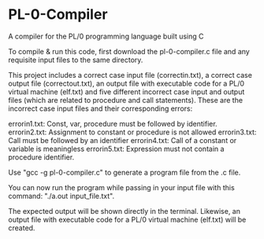 # PL-0-Compiler
A compiler for the PL/0 programming language built using C

To compile & run this code, first download the pl-0-compiler.c file and any requisite
input files to the same directory.

This project includes a correct case input file (correctin.txt), a correct case output file
(correctout.txt), an output file with executable code for a PL/0 virtual machine (elf.txt)
and five different incorrect case input and output files (which are related to procedure and
call statements). These are the incorrect case input files and their corresponding errors:

errorin1.txt: Const, var, procedure must be followed by identifier.
errorin2.txt: Assignment to constant or procedure is not allowed
errorin3.txt: Call must be followed by an identifier
errorin4.txt: Call of a constant or variable is meaningless
errorin5.txt: Expression must not contain a procedure identifier.

Use "gcc -g pl-0-compiler.c" to generate a program file from the .c file.

You can now run the program while passing in your input file with this
command: "./a.out input_file.txt".

The expected output will be shown directly in the terminal. Likewise,
an output file with executable code for a PL/0 virtual machine (elf.txt)
will be created.
